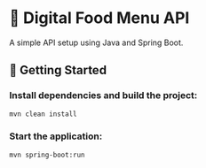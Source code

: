 # 🍔 Digital Food Menu API

A simple API setup using Java and Spring Boot.

## 🚀 Getting Started

### Install dependencies and build the project:

```bash
mvn clean install
```

### Start the application:

```bash
mvn spring-boot:run
```